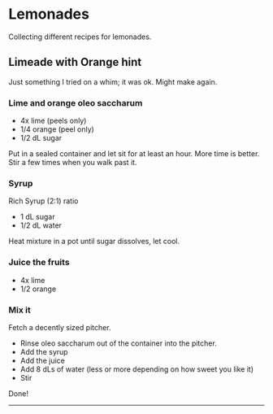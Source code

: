 # Lemonades

Collecting different recipes for lemonades. 

## Limeade with Orange hint

Just something I tried on a whim; it was ok. Might make again.

### Lime and orange oleo saccharum
* 4x lime (peels only)
* 1/4 orange (peel only)
* 1/2 dL sugar

Put in a sealed container and let sit for at least an hour. More time is better.\
Stir a few times when you walk past it.

### Syrup
Rich Syrup (2:1) ratio
* 1 dL sugar
* 1/2 dL water

Heat mixture in a pot until sugar dissolves, let cool.

### Juice the fruits
* 4x lime
* 1/2 orange

### Mix it
Fetch a decently sized pitcher.

* Rinse oleo saccharum out of the container into the pitcher.
* Add the syrup
* Add the juice
* Add 8 dLs of water (less or more depending on how sweet you like it)
* Stir

Done!

---
